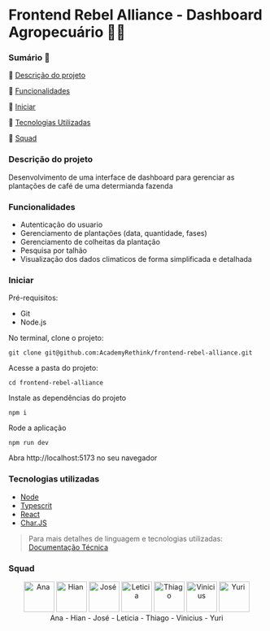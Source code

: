 # Frontend Rebel Alliance - Dashboard Agropecuário 👨‍🌾
### Sumário 📇
:small_blue_diamond: [Descrição do projeto](#descrição-do-projeto)

:small_blue_diamond: [Funcionalidades](#funcionalidades)

:small_blue_diamond: [Iniciar](#iniciar)

:small_blue_diamond: [Tecnologias Utilizadas](#tecnologias-utilizadas)

:small_blue_diamond: [Squad](#squad)


### Descrição do projeto 

Desenvolvimento de uma interface de dashboard para gerenciar as plantações de café de uma determianda fazenda

### Funcionalidades 

- Autenticação do usuario 
- Gerenciamento de plantações (data, quantidade, fases)
- Gerenciamento de colheitas da plantação
- Pesquisa por talhão
- Visualização dos dados climaticos de forma simplificada e detalhada

### Iniciar 

Pré-requisitos:
* Git
* Node.js

No terminal, clone o projeto:

```
git clone git@github.com:AcademyRethink/frontend-rebel-alliance.git
```

Acesse a pasta do projeto:

```
cd frontend-rebel-alliance
```

Instale as dependências do projeto

```
npm i 
```

Rode a aplicação 

```
npm run dev
```

Abra http://localhost:5173 no seu navegador 


### Tecnologias utilizadas 
- [Node](https://nodejs.org/en)
- [Typescrit](https://www.typescriptlang.org/)
- [React](https://react.dev/)
- [Char.JS](https://www.chartjs.org/)

>Para mais detalhes de linguagem e tecnologias utilizadas: [Documentação Técnica](https://docs.google.com/document/d/1Sriv2o5rSRV0hk43Ewk64vQ6elVtazbR/edit)

### Squad 

<div align="center">
  <img src="https://github.com/AcademyRethink/backend-rebel-alliance/assets/124922051/b21a6f5d-e441-46fd-bb56-fa9b848988dc" alt="Ana" width="60" height="60">
  <img src="https://github.com/AcademyRethink/backend-rebel-alliance/assets/124922051/81471041-776c-4802-973c-976f0f6bca63" alt="Hian" width="60" height="60">
  <img src="https://github.com/AcademyRethink/backend-rebel-alliance/assets/124922051/4b5c1a4c-3dda-48ae-b197-2b59437e5ed2" alt="José" width="60" height="60">
  <img src="https://github.com/AcademyRethink/backend-rebel-alliance/assets/124922051/850abc1b-b1ed-4f97-b6e3-366ac3465e0d" alt="Leticia" width="60" height="60">
  <img src="https://github.com/AcademyRethink/backend-rebel-alliance/assets/124922051/f001b245-3428-43f6-95ec-4b2fab6cd6c8" alt="Thiago" width="60" height="60">
  <img src="https://github.com/AcademyRethink/backend-rebel-alliance/assets/124922051/745b237d-4608-4b63-95a2-a7b2509f3e99" alt="Vinicius" width="60" height="60">
  <img src="https://github.com/AcademyRethink/backend-rebel-alliance/assets/124922051/974a6461-9c1f-4890-a324-d78090c28d72)" alt="Yuri" width="60" height="60">
</div>
<div align="center">
Ana - Hian - José - Leticia - Thiago - Vinicius - Yuri
</div>
